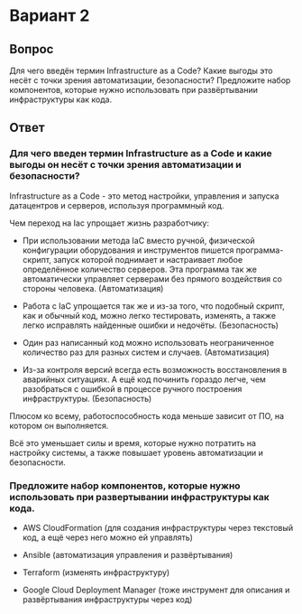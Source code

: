 # Вариант 2

## Вопрос

Для чего введён термин Infrastructure as a Code? Какие выгоды это несёт с точки зрения автоматизации, безопасности? Предложите набор компонентов, которые нужно использовать при развёртывании инфраструктуры как кода.

## Ответ

### Для чего введен термин Infrastructure as a Code и какие выгоды он несёт с точки зрения автоматизации и безопасности?

Infrastructure as a Code - это метод настройки, управления и запуска датацентров и серверов, используя программный код. 

Чем переход на Iac упрощает жизнь разработчику:

- При использовании метода IaC вместо ручной, физической конфигурации оборудования и инструментов пишется программа-скрипт, запуск которой поднимает и настраивает любое определённое количество серверов. Эта программа так же автоматически управляет серверами без прямого воздействия со стороны человека. (Автоматизация)

- Работа с IaC упрощается так же и из-за того, что подобный скрипт, как и обычный код, можно легко тестировать, изменять, а также легко исправлять найденные ошибки и недочёты. (Безопасность)

- Один раз написанный код можно использовать неограниченное количество раз для разных систем и случаев. (Автоматизация)

- Из-за контроля версий всегда есть возможность восстановления в аварийных ситуациях. А ещё код починить гораздо легче, чем разобраться с ошибкой в процессе ручного построения инфраструктуры. (Безопасность)

Плюсом ко всему, работоспособность кода меньше зависит от ПО, на котором он выполняется.

Всё это уменьшает силы и время, которые нужно потратить на настройку системы, а также повышает уровень автоматизации и безопасности.

### Предложите набор компонентов, которые нужно использовать при развертывании инфраструктуры как кода.

- AWS CloudFormation (для создания инфраструктуры через текстовый код, а ещё через него можно ей управлять)

- Ansible (автоматизация управления и развёртывания)

- Terraform (изменять инфраструктуру)

- Google Cloud Deployment Manager (тоже инструмент для описания и развёртывания инфраструктуры через код)

